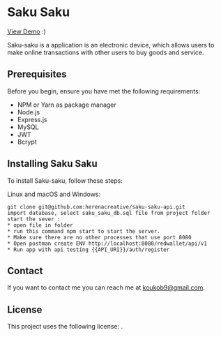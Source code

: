 # Saku Saku

[View Demo](https://documenter.getpostman.com/view/9237457/TVRdABd2#efd0b853-8ad2-4cd7-9310-46760f7b6e9f "Demo API!") :)

Saku-saku is a application is an electronic device, which allows users to make online transactions with other users to buy goods and service.

## Prerequisites

Before you begin, ensure you have met the following requirements:
* NPM or Yarn as package manager
* Node.js
* Express.js
* MySQL
* JWT
* Bcrypt

## Installing Saku Saku

To install Saku-saku, follow these steps:

Linux and macOS and Windows:
```
git clone git@github.com:herenacreative/saku-saku-api.git
import database, select saku_saku_db.sql file from project folder
start the sever :
* open file in folder
* run this command npm start to start the server.
* Make sure there are no other processes that use port 8080 
* Open postman create ENV http://localhost:8080/redwallet/api/v1
* Run app with api testing {{API_URI}}/auth/register
```

## Contact

If you want to contact me you can reach me at koukob9@gmail.com.

## License
<!--- If you're not sure which open license to use see https://choosealicense.com/--->

This project uses the following license: [<MIT License>](<link>).
